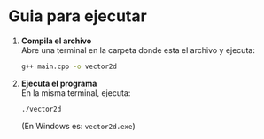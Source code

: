 # Guia para ejecutar

1. **Compila el archivo**  
   Abre una terminal en la carpeta donde esta el archivo y ejecuta:
   ```bash
   g++ main.cpp -o vector2d
   ```

2. **Ejecuta el programa**  
   En la misma terminal, ejecuta:
   ```bash
   ./vector2d
   ```
   (En Windows es: `vector2d.exe`)
